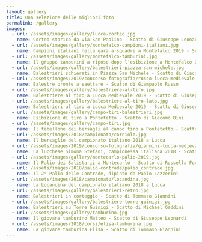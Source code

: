 ```yaml
---
layout: gallery
title: Una selezione delle migliori foto
permalink: /gallery
images:
  - url: /assets/images/gallery/lucca-corteo.jpg
    name: Corteo storico da via San Paolino - Scatto di Giuseppe Leonardi
  - url: /assets/images/gallery/montefalco-campioni-italiani.jpg
    name: Campioni italiani nella gara a squadre a Montefalco 2019 - Scatto di Giacomo Bini
  - url: /assets/images/gallery/montefalco-tamburini.jpg
    name: Il gruppo tamburini a riposo dopo l'esibizione a Montefalco 2019 - Scatto di Giacomo Bini
  - url: /assets/images/gallery/balestrieri-piazza-san-michele.jpg
    name: Balestrieri schierati in Piazza San Michele - Scatto di Giacomo Bini
  - url: /assets/images/2019/concorso-fotografia/russo-lucca-medievale-1.jpg
    name: Balestre pronte a saettare - Scatto di Giampaolo Russo
  - url: /assets/images/gallery/balestriere-al-tiro.jpg
    name: Balestriere al tiro a Lucca Medievale 2019 - Scatto di Giuseppe Leonardi
  - url: /assets/images/gallery/balestriere-al-tiro-lato.jpg
    name: Balestrieri al tiro a Lucca Medievale 2019 - Scatto di Giuseppe Leonardi
  - url: /assets/images/gallery/campo-tiri-balestrieri.jpg
    name: Esibizione di tiro a Pontetetto - Scatto di Giacomo Bini
  - url: /assets/images/gallery/campo-tiri.jpg
    name: Il tabellone dei bersagli al campo tiro a Pontetetto - Scatto di Giacomo Bini
  - url: /assets/images/2018/campionato/corniolo.jpg
    name: Il bersaglio del campionato italiano 2018 a Lucca
  - url: /assets/images/2019/concorso-fotografia/giannini-lucca-medievale.jpg
    name: La lucchese Simona Stefani, campionessa italiana 2018 - Scatto di Tommaso Giannini
  - url: /assets/images/gallery/montecarlo-palio-2019.jpg
    name: Il Palio dei Balistarii a Montecarlo - Scatto di Rossella Forassiepi
  - url: /assets/images/2018/palio-contrade/palio_contrade.jpg
    name: Il 2° Palio delle Contrade, dipinto da Paolo Lazzerini
  - url: /assets/images/2018/campionato/locandina.jpg
    name: La Locandina del campionato italiano 2018 a Lucca
  - url: /assets/images/gallery/balestrieri-retro.jpg
    name: Balestrieri in corteggio - Scatto di Tommaso Giannini
  - url: /assets/images/gallery/balestriere-torre-guinigi.jpg
    name: Balestrieri su Torre Guinigi - Scatto di Michael Gaddini
  - url: /assets/images/gallery/tamburino.jpg
    name: Il giovane tamburino Matteo - Scatto di Giuseppe Leonardi
  - url: /assets/images/2018/corsi/elisa-tamburina.jpg
    name: La giovane tamburina Elisa - Scatto di Tommaso Giannini
---
```

